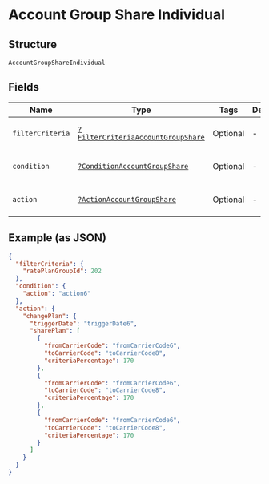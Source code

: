 
# Account Group Share Individual

## Structure

`AccountGroupShareIndividual`

## Fields

| Name | Type | Tags | Description | Getter | Setter |
|  --- | --- | --- | --- | --- | --- |
| `filterCriteria` | [`?FilterCriteriaAccountGroupShare`](../../doc/models/filter-criteria-account-group-share.md) | Optional | - | getFilterCriteria(): ?FilterCriteriaAccountGroupShare | setFilterCriteria(?FilterCriteriaAccountGroupShare filterCriteria): void |
| `condition` | [`?ConditionAccountGroupShare`](../../doc/models/condition-account-group-share.md) | Optional | - | getCondition(): ?ConditionAccountGroupShare | setCondition(?ConditionAccountGroupShare condition): void |
| `action` | [`?ActionAccountGroupShare`](../../doc/models/action-account-group-share.md) | Optional | - | getAction(): ?ActionAccountGroupShare | setAction(?ActionAccountGroupShare action): void |

## Example (as JSON)

```json
{
  "filterCriteria": {
    "ratePlanGroupId": 202
  },
  "condition": {
    "action": "action6"
  },
  "action": {
    "changePlan": {
      "triggerDate": "triggerDate6",
      "sharePlan": [
        {
          "fromCarrierCode": "fromCarrierCode6",
          "toCarrierCode": "toCarrierCode8",
          "criteriaPercentage": 170
        },
        {
          "fromCarrierCode": "fromCarrierCode6",
          "toCarrierCode": "toCarrierCode8",
          "criteriaPercentage": 170
        },
        {
          "fromCarrierCode": "fromCarrierCode6",
          "toCarrierCode": "toCarrierCode8",
          "criteriaPercentage": 170
        }
      ]
    }
  }
}
```

